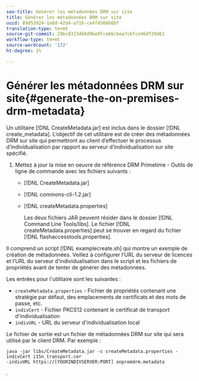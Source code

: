 ```yaml
---
seo-title: Générer les métadonnées DRM sur site
title: Générer les métadonnées DRM sur site
uuid: 89d53924-1a8d-42d4-a716-ce4f4566b6bf
translation-type: tm+mt
source-git-commit: 29bc8323460d9be0fce66cbea7c6fce46df20d61
workflow-type: tm+mt
source-wordcount: '172'
ht-degree: 1%

---
```



# Générer les métadonnées DRM sur site{#generate-the-on-premises-drm-metadata}

Un utilitaire [!DNL CreateMetadata.jar] est inclus dans le dossier [!DNL create_metadata]. L’objectif de cet utilitaire est de créer des métadonnées DRM sur site qui permettront au client d’effectuer le processus d’individualisation par rapport au serveur d’individualisation sur site spécifié.

1. Mettez à jour la mise en oeuvre de référence DRM Primetime - Outils de ligne de commande avec les fichiers suivants :

   * [!DNL CreateMetadata.jar]
   * [!DNL commons-cli-1.2.jar]
   * [!DNL createMetadata.properties]

      Les deux fichiers JAR peuvent résider dans le dossier [!DNL Command Line Tools/libs]. Le fichier [!DNL createMetadata.properties] peut se trouver en regard du fichier [!DNL flashaccesstools.properties].

<!--<a id="example_2116349CA33642CD9293EAD94A532ED8"></a>-->

Il comprend un script [!DNL examplecreate.sh] qui montre un exemple de création de métadonnées. Veillez à configurer l’URL du serveur de licences et l’URL du serveur d’individualisation dans le script et les fichiers de propriétés avant de tenter de générer des métadonnées.

Les entrées pour l&#39;utilitaire sont les suivantes :

* `createMetadata.properties` - Fichier de propriétés contenant une stratégie par défaut, des emplacements de certificats et des mots de passe, etc.
* `indivCert` - Fichier PKCS12 contenant le certificat de transport d&#39;individualisation
* `indivURL` - URL du serveur d&#39;individualisation local

Le fichier de sortie est un fichier de métadonnées DRM sur site qui sera utilisé par le client DRM. Par exemple :

```
java -jar libs/CreateMetadata.jar -c createMetadata.properties -indivCert i15n_transport.cer
-indivURL https://[YOURINDIVSERVER:PORT] onpremdrm.metadata
```

.